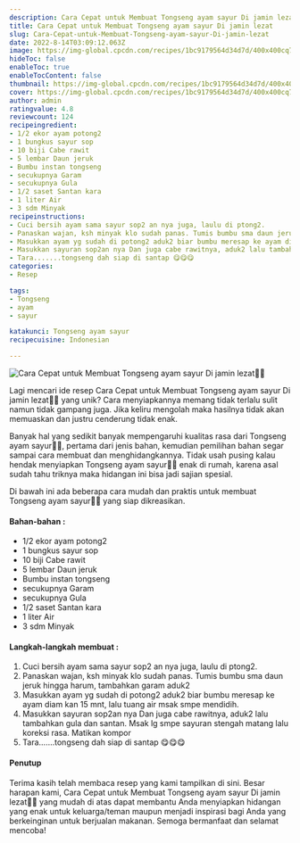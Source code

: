 ```yaml
---
description: Cara Cepat untuk Membuat Tongseng ayam sayur Di jamin lezat"
title: Cara Cepat untuk Membuat Tongseng ayam sayur Di jamin lezat
slug: Cara-Cepat-untuk-Membuat-Tongseng-ayam-sayur-Di-jamin-lezat
date: 2022-8-14T03:09:12.063Z
image: https://img-global.cpcdn.com/recipes/1bc9179564d34d7d/400x400cq70/photo.jpg
hideToc: false
enableToc: true
enableTocContent: false
thumbnail: https://img-global.cpcdn.com/recipes/1bc9179564d34d7d/400x400cq70/photo.jpg
cover: https://img-global.cpcdn.com/recipes/1bc9179564d34d7d/400x400cq70/photo.jpg
author: admin
ratingvalue: 4.8
reviewcount: 124
recipeingredient:
- 1/2 ekor ayam potong2
- 1 bungkus sayur sop
- 10 biji Cabe rawit
- 5 lembar Daun jeruk
- Bumbu instan tongseng
- secukupnya Garam
- secukupnya Gula
- 1/2 saset Santan kara
- 1 liter Air
- 3 sdm Minyak
recipeinstructions:
- Cuci bersih ayam sama sayur sop2 an nya juga, laulu di ptong2.
- Panaskan wajan, ksh minyak klo sudah panas. Tumis bumbu sma daun jeruk hingga harum, tambahkan garam aduk2
- Masukkan ayam yg sudah di potong2 aduk2 biar bumbu meresap ke ayam diam kan 15 mnt, lalu tuang air msak smpe mendidih.
- Masukkan sayuran sop2an nya Dan juga cabe rawitnya, aduk2 lalu tambahkan gula dan santan. Msak lg smpe sayuran stengah matang lalu koreksi rasa. Matikan kompor
- Tara.......tongseng dah siap di santap 😋😋😋
categories:
- Resep

tags:
- Tongseng
- ayam
- sayur

katakunci: Tongseng ayam sayur
recipecuisine: Indonesian

---
```


![Cara Cepat untuk Membuat Tongseng ayam sayur Di jamin lezat👩‍🍳](https://img-global.cpcdn.com/recipes/1bc9179564d34d7d/400x400cq70/photo.jpg)

Lagi mencari ide resep Cara Cepat untuk Membuat Tongseng ayam sayur Di jamin lezat👩‍🍳 yang unik? Cara menyiapkannya memang tidak terlalu sulit namun tidak gampang juga. Jika keliru mengolah maka hasilnya tidak akan memuaskan dan justru cenderung tidak enak.

Banyak hal yang sedikit banyak mempengaruhi kualitas rasa dari Tongseng ayam sayur👩‍🍳, pertama dari jenis bahan, kemudian pemilihan bahan segar sampai cara membuat dan menghidangkannya. Tidak usah pusing kalau hendak menyiapkan Tongseng ayam sayur👩‍🍳 enak di rumah, karena asal sudah tahu triknya maka hidangan ini bisa jadi sajian spesial.

Di bawah ini ada beberapa cara mudah dan praktis untuk membuat Tongseng ayam sayur👩‍🍳 yang siap dikreasikan.

<!--inarticleads1-->

#### Bahan-bahan :

- 1/2 ekor ayam potong2
- 1 bungkus sayur sop
- 10 biji Cabe rawit
- 5 lembar Daun jeruk
- Bumbu instan tongseng
- secukupnya Garam
- secukupnya Gula
- 1/2 saset Santan kara
- 1 liter Air
- 3 sdm Minyak

<!--inarticleads2-->

#### Langkah-langkah membuat :

1. Cuci bersih ayam sama sayur sop2 an nya juga, laulu di ptong2.
1. Panaskan wajan, ksh minyak klo sudah panas. Tumis bumbu sma daun jeruk hingga harum, tambahkan garam aduk2
1. Masukkan ayam yg sudah di potong2 aduk2 biar bumbu meresap ke ayam diam kan 15 mnt, lalu tuang air msak smpe mendidih.
1. Masukkan sayuran sop2an nya Dan juga cabe rawitnya, aduk2 lalu tambahkan gula dan santan. Msak lg smpe sayuran stengah matang lalu koreksi rasa. Matikan kompor
1. Tara.......tongseng dah siap di santap 😋😋😋

#### Penutup

Terima kasih telah membaca resep yang kami tampilkan di sini. Besar harapan kami, Cara Cepat untuk Membuat Tongseng ayam sayur Di jamin lezat👩‍🍳 yang mudah di atas dapat membantu Anda menyiapkan hidangan yang enak untuk keluarga/teman maupun menjadi inspirasi bagi Anda yang berkeinginan untuk berjualan makanan. Semoga bermanfaat dan selamat mencoba!
